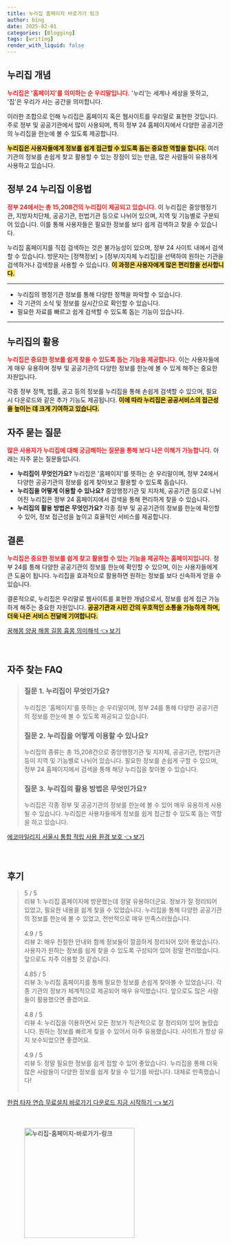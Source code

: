 ```yaml
---
title: 누리집 홈페이지 바로가기 링크
author: bing
date: 2025-02-01
categories: [Blogging]
tags: [writing]
render_with_liquid: false
---
```



<h2 id='누리집 개념'>누리집 개념</h2>

<p><b><span style="color: #ee2323;">누리집은 '홈페이지'를 의미하는 순 우리말입니다.</span></b> '누리'는 세계나 세상을 뜻하고, '집'은 우리가 사는 공간을 의미합니다.</p>

<p>이러한 조합으로 인해 누리집은 홈페이지 혹은 웹사이트를 우리말로 표현한 것입니다. 주로 정부 및 공공기관에서 많이 사용되며, 특히 정부 24 홈페이지에서 다양한 공공기관의 누리집을 한눈에 볼 수 있도록 제공합니다.</p>

<p><b><span style="background-color: #ffe066;">누리집은 사용자들에게 정보를 쉽게 접근할 수 있도록 돕는 중요한 역할을 합니다.</span></b> 여러 기관의 정보를 손쉽게 찾고 활용할 수 있는 장점이 있는 만큼, 많은 사람들이 유용하게 사용하고 있습니다.</p>

<h2 id='정부 24 누리집 이용법'>정부 24 누리집 이용법</h2>

<p><b><span style="color: #ee2323;">정부 24에서는 총 15,208건의 누리집이 제공되고 있습니다.</span></b> 이 누리집은 중앙행정기관, 지방자치단체, 공공기관, 헌법기관 등으로 나뉘어 있으며, 지역 및 기능별로 구분되어 있습니다. 이를 통해 사용자들은 필요한 정보를 보다 쉽게 검색하고 찾을 수 있습니다.</p>

<p>누리집 홈페이지를 직접 검색하는 것은 불가능성이 있으며, 정부 24 사이트 내에서 검색할 수 있습니다. 방문자는 [정책정보] > [정부/지자체 누리집]을 선택하여 원하는 기관을 검색하거나 검색창을 사용할 수 있습니다. <b><span style="background-color: #ffe066;">이 과정은 사용자에게 많은 편리함을 선사합니다.</span></b></p>

<hr />

<ul>
    <li>누리집의 행정기관 정보를 통해 다양한 정책을 파악할 수 있습니다.</li>
    <li>각 기관의 소식 및 정보를 실시간으로 확인할 수 있습니다.</li>
    <li>필요한 자료를 빠르고 쉽게 검색할 수 있도록 돕는 기능이 있습니다.</li>
</ul>

<hr />

<h2 id='누리집의 활용'>누리집의 활용</h2>

<p><b><span style="color: #ee2323;">누리집은 중요한 정보를 쉽게 찾을 수 있도록 돕는 기능을 제공합니다.</span></b> 이는 사용자들에게 매우 유용하며 정부 및 공공기관의 다양한 정보를 한눈에 볼 수 있게 해주는 중요한 자원입니다.</p>

<p>각종 정부 정책, 법률, 공고 등의 정보를 누리집을 통해 손쉽게 검색할 수 있으며, 필요 시 다운로드와 같은 추가 기능도 제공됩니다. <b><span style="background-color: #ffe066;">이에 따라 누리집은 공공서비스의 접근성을 높이는 데 크게 기여하고 있습니다.</span></b></p>

<h2 id='자주 묻는 질문'>자주 묻는 질문</h2>

<p><b><span style="color: #ee2323;">많은 사용자가 누리집에 대해 궁금해하는 질문을 통해 보다 나은 이해가 가능합니다.</span></b> 아래는 자주 묻는 질문들입니다.</p>

<ul>
    <li><b>누리집이 무엇인가요?</b> 누리집은 '홈페이지'를 뜻하는 순 우리말이며, 정부 24에서 다양한 공공기관의 정보를 쉽게 찾아보고 활용할 수 있도록 돕습니다.</li>
    <li><b>누리집을 어떻게 이용할 수 있나요?</b> 중앙행정기관 및 지자체, 공공기관 등으로 나뉘어진 누리집은 정부 24 홈페이지에서 검색을 통해 편리하게 찾을 수 있습니다.</li>
    <li><b>누리집의 활용 방법은 무엇인가요?</b> 각종 정부 및 공공기관의 정보를 한눈에 확인할 수 있어, 정보 접근성을 높이고 효율적인 서비스를 제공합니다.</li>
</ul>

<h2 id='결론'>결론</h2>

<p><b><span style="color: #ee2323;">누리집은 중요한 정보를 쉽게 찾고 활용할 수 있는 기능을 제공하는 홈페이지입니다.</span></b> 정부 24를 통해 다양한 공공기관의 정보를 한눈에 확인할 수 있으며, 이는 사용자들에게 큰 도움이 됩니다. 누리집을 효과적으로 활용하면 원하는 정보를 보다 신속하게 얻을 수 있습니다.</p>

<p>결론적으로, 누리집은 우리말로 웹사이트를 표현한 개념으로서, 정보를 쉽게 접근 가능하게 해주는 중요한 자원입니다. <b><span style="background-color: #ffe066;">공공기관과 시민 간의 우호적인 소통을 가능하게 하며, 더욱 나은 서비스 전달에 기여합니다.</span></b></p>


<p><a class="click-button" title="꿈해몽 양꿈 해몽 길몽 흉몽 의미해석" href="https://aptwhite.github.io/posts/%EA%BF%88%ED%95%B4%EB%AA%BD-%EC%96%91%EA%BF%88-%ED%95%B4%EB%AA%BD-%EA%B8%B8%EB%AA%BD-%ED%9D%89%EB%AA%BD-%EC%9D%98%EB%AF%B8%ED%95%B4%EC%84%9D/" rel="dofollow">꿈해몽 양꿈 해몽 길몽 흉몽 의미해석 👈 보기</a></p><br>
<h2 id='자주_찾는_FAQ'>자주 찾는 FAQ</h2>
<div itemscope="" itemtype="https://schema.org/FAQPage"> 
<blockquote> 
<div itemscope="" itemprop="mainEntity" itemtype="https://schema.org/Question"> 
<h3 itemprop="name">질문 1. 누리집이 무엇인가요?</h3> 
<div itemscope="" itemprop="acceptedAnswer" itemtype="https://schema.org/Answer"> 
<span itemprop="text"> 
<p>누리집은 '홈페이지'를 뜻하는 순 우리말이며, 정부 24를 통해 다양한 공공기관의 정보를 한눈에 볼 수 있도록 제공되고 있습니다.</p> 
</span> 
</div> 
</div> 
<div itemscope="" itemprop="mainEntity" itemtype="https://schema.org/Question"> 
<h3 itemprop="name">질문 2. 누리집을 어떻게 이용할 수 있나요?</h3> 
<div itemscope="" itemprop="acceptedAnswer" itemtype="https://schema.org/Answer"> 
<span itemprop="text"> 
<p>누리집의 종류는 총 15,208건으로 중앙행정기관 및 지자체, 공공기관, 헌법기관 등이 지역 및 기능별로 나뉘어 있습니다. 필요한 정보를 손쉽게 구할 수 있으며, 정부 24 홈페이지에서 검색을 통해 해당 누리집을 찾아볼 수 있습니다.</p> 
</span> 
</div> 
</div> 
<div itemscope="" itemprop="mainEntity" itemtype="https://schema.org/Question"> 
<h3 itemprop="name">질문 3. 누리집의 활용 방법은 무엇인가요?</h3> 
<div itemscope="" itemprop="acceptedAnswer" itemtype="https://schema.org/Answer"> 
<span itemprop="text"> 
<p>누리집은 각종 정부 및 공공기관의 정보를 한눈에 볼 수 있어 매우 유용하게 사용될 수 있습니다. 누리집은 사용자들에게 정보를 쉽게 접근할 수 있도록 돕는 역할을 하고 있습니다.</p> 
</span> 
</div> 
</div> 
</blockquote> 
</div>
<p><a class="click-button" title="에코마일리지 서울시 통합 적립 사용 환경 보호" href="https://aptwhite.github.io/posts/%EC%97%90%EC%BD%94%EB%A7%88%EC%9D%BC%EB%A6%AC%EC%A7%80-%EC%84%9C%EC%9A%B8%EC%8B%9C-%ED%86%B5%ED%95%A9-%EC%A0%81%EB%A6%BD-%EC%82%AC%EC%9A%A9-%ED%99%98%EA%B2%BD-%EB%B3%B4%ED%98%B8/" rel="dofollow">에코마일리지 서울시 통합 적립 사용 환경 보호 👈 보기</a></p><br>
<h2 id='후기'>후기</h2>
<div itemscope itemtype="https://schema.org/Product">
  <blockquote>
  <div itemprop="review" itemscope itemtype="https://schema.org/Review">
      <div itemprop="reviewRating" itemscope itemtype="https://schema.org/Rating"> <span itemprop="ratingValue">5</span> / <span itemprop="bestRating">5</span> </div>
      <span itemprop="reviewBody">리뷰 1: 누리집 홈페이지에 방문했는데 정말 유용하더군요. 정보가 잘 정리되어 있었고, 필요한 내용을 쉽게 찾을 수 있었습니다. 누리집을 통해 다양한 공공기관의 정보를 한눈에 볼 수 있었고, 전반적으로 매우 만족스러웠습니다.</span>
  </div>
  <br>
  <div itemprop="review" itemscope itemtype="https://schema.org/Review">
      <div itemprop="reviewRating" itemscope itemtype="https://schema.org/Rating"> <span itemprop="ratingValue">4.9</span> / <span itemprop="bestRating">5</span> </div>
      <span itemprop="reviewBody">리뷰 2: 매우 친절한 안내와 함께 정보들이 깔끔하게 정리되어 있어 좋았습니다. 사용자가 원하는 정보를 쉽게 찾을 수 있도록 구성되어 있어 정말 편리했습니다. 앞으로도 자주 이용할 것 같습니다.</span>
  </div>
  <br>
  <div itemprop="review" itemscope itemtype="https://schema.org/Review">
      <div itemprop="reviewRating" itemscope itemtype="https://schema.org/Rating"> <span itemprop="ratingValue">4.85</span> / <span itemprop="bestRating">5</span> </div>
      <span itemprop="reviewBody">리뷰 3: 누리집 홈페이지를 통해 필요한 정보를 손쉽게 찾아볼 수 있었습니다. 각종 기관의 정보가 체계적으로 제공되어 매우 유익했습니다. 앞으로도 많은 사람들이 활용했으면 좋겠어요.</span>
  </div>
  <br>
  <div itemprop="review" itemscope itemtype="https://schema.org/Review">
      <div itemprop="reviewRating" itemscope itemtype="https://schema.org/Rating"> <span itemprop="ratingValue">4.8</span> / <span itemprop="bestRating">5</span> </div>
      <span itemprop="reviewBody">리뷰 4: 누리집을 이용하면서 모든 정보가 직관적으로 잘 정리되어 있어 놀랐습니다. 원하는 정보를 빠르게 찾을 수 있어서 아주 유용했습니다. 사이트가 항상 유지 보수되었으면 좋겠어요.</span>
  </div>
  <br>
  <div itemprop="review" itemscope itemtype="https://schema.org/Review">
      <div itemprop="reviewRating" itemscope itemtype="https://schema.org/Rating"> <span itemprop="ratingValue">4.9</span> / <span itemprop="bestRating">5</span> </div>
      <span itemprop="reviewBody">리뷰 5: 정말 필요한 정보를 쉽게 접할 수 있어 좋았습니다. 누리집을 통해 더욱 많은 사람들이 다양한 정보를 쉽게 찾을 수 있기를 바랍니다. 대체로 만족했습니다!</span>
  </div>
  <br>
  </blockquote>
</div>
<p><a class="click-button" title="한컴 타자 연습 무료설치 바로가기 다운로드 지금 시작하기" href="https://aptwhite.github.io/posts/%ED%95%9C%EC%BB%B4-%ED%83%80%EC%9E%90-%EC%97%B0%EC%8A%B5-%EB%AC%B4%EB%A3%8C%EC%84%A4%EC%B9%98-%EB%B0%94%EB%A1%9C%EA%B0%80%EA%B8%B0-%EB%8B%A4%EC%9A%B4%EB%A1%9C%EB%93%9C-%EC%A7%80%EA%B8%88-%EC%8B%9C%EC%9E%91%ED%95%98%EA%B8%B0/" rel="dofollow">한컴 타자 연습 무료설치 바로가기 다운로드 지금 시작하기 👈 보기</a></p><br>
<figure class="image"><img src="https://aptwhite.github.io/assets/img/thumbnail/누리집-홈페이지-바로가기-링크.webp" alt="누리집-홈페이지-바로가기-링크" width="256" height="256"></figure>
